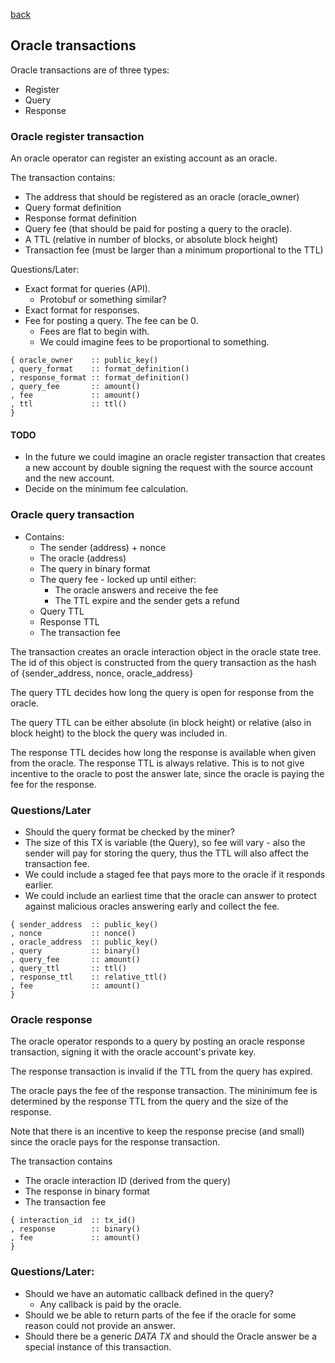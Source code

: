 [back](./oracles.md)
## Oracle transactions

Oracle transactions are of three types:
- Register
- Query
- Response

### Oracle register transaction

An oracle operator can register an existing account as an oracle.

The transaction contains:
- The address that should be registered as an oracle (oracle_owner)
- Query format definition
- Response format definition
- Query fee (that should be paid for posting a query to the oracle).
- A TTL (relative in number of blocks, or absolute block height)
- Transaction fee (must be larger than a minimum proportional to the TTL)

Questions/Later:
- Exact format for queries (API).
  - Protobuf or something similar?
- Exact format for responses.
- Fee for posting a query. The fee can be 0.
  - Fees are flat to begin with.
  - We could imagine fees to be proportional to something.

```
{ oracle_owner    :: public_key()
, query_format    :: format_definition()
, response_format :: format_definition()
, query_fee       :: amount()
, fee             :: amount()
, ttl             :: ttl()
}
```

#### TODO
- In the future we could imagine an oracle register transaction that
  creates a new account by double signing the request with the source
  account and the new account.
- Decide on the minimum fee calculation.


### Oracle query transaction
- Contains:
  - The sender (address) + nonce
  - The oracle (address)
  - The query in binary format
  - The query fee - locked up until either:
    - The oracle answers and receive the fee
    - The TTL expire and the sender gets a refund
  - Query TTL
  - Response TTL
  - The transaction fee

The transaction creates an oracle interaction object in the oracle
state tree. The id of this object is constructed from the query
transaction as the hash of {sender_address, nonce, oracle_address}

The query TTL decides how long the query is open for response from the
oracle.

The query TTL can be either absolute (in block height) or relative
(also in block height) to the block the query was included in.

The response TTL decides how long the response is available when given
from the oracle. The response TTL is always relative. This is to not
give incentive to the oracle to post the answer late, since the oracle
is paying the fee for the response.

### Questions/Later
- Should the query format be checked by the miner?
- The size of this TX is variable (the Query), so fee will vary - also the
sender will pay for storing the query, thus the TTL will also affect the
transaction fee.
- We could include a staged fee that pays more to the oracle if it
responds earlier.
- We could include an earliest time that the oracle can answer to
protect against malicious oracles answering early and collect the fee.


```
{ sender_address  :: public_key()
, nonce           :: nonce()
, oracle_address  :: public_key()
, query           :: binary()
, query_fee       :: amount()
, query_ttl       :: ttl()
, response_ttl    :: relative_ttl()
, fee             :: amount()
}
```

### Oracle response

The oracle operator responds to a query by posting an oracle response
transaction, signing it with the oracle account's private key.

The response transaction is invalid if the TTL from the query has
expired.

The oracle pays the fee of the response transaction. The mininimum fee
is determined by the response TTL from the query and the size of the
response.

Note that there is an incentive to keep the response precise (and
small) since the oracle pays for the response transaction.

The transaction contains
- The oracle interaction ID (derived from the query)
- The response in binary format
- The transaction fee

```
{ interaction_id  :: tx_id()
, response        :: binary()
, fee             :: amount()
}
```

### Questions/Later:

- Should we have an automatic callback defined in the query?
  - Any callback is paid by the oracle.
- Should we be able to return parts of the fee if the oracle for some
    reason could not provide an answer.
- Should there be a generic _DATA TX_ and should the Oracle answer be a
    special instance of this transaction.
